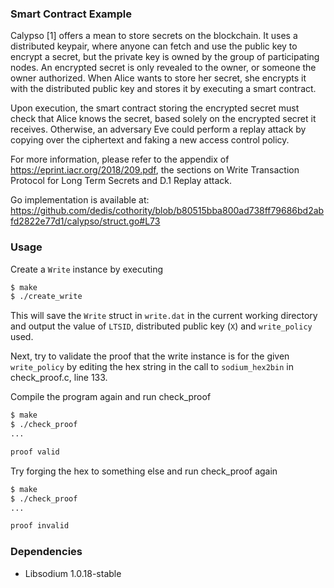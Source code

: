 ### Smart Contract Example

Calypso [1] offers a mean to store secrets on the blockchain.
It uses a distributed keypair, where anyone can fetch and use the public key to
encrypt a secret, but the private key is owned by the group of participating nodes.
An encrypted secret is only revealed to the owner, or someone the owner authorized.
When Alice wants to store her secret, she encrypts it with the distributed
public key and stores it by executing a smart contract.

Upon execution, the smart contract storing the encrypted secret must check that
Alice knows the secret, based solely on the encrypted secret it receives.
Otherwise, an adversary Eve could perform a replay attack by copying over the
ciphertext and faking a new access control policy.

For more information, please refer to the appendix of
https://eprint.iacr.org/2018/209.pdf, the sections on Write Transaction Protocol
for Long Term Secrets and D.1 Replay attack.

Go implementation is available at: https://github.com/dedis/cothority/blob/b80515bba800ad738ff79686bd2abfd2822e77d1/calypso/struct.go#L73

### Usage

Create a `Write` instance by executing

```bash
$ make
$ ./create_write
```

This will save the `Write` struct in `write.dat` in the current working directory
and output the value of `LTSID`, distributed public key (`X`) and `write_policy`
used.

Next, try to validate the proof that the write instance is for the given `write_policy`
by editing the hex string in the call to `sodium_hex2bin` in check_proof.c, line 133.

Compile the program again and run check_proof

```bash
$ make
$ ./check_proof
...

proof valid
```

Try forging the hex to something else and run check_proof again

```bash
$ make
$ ./check_proof
...

proof invalid
```

### Dependencies

* Libsodium 1.0.18-stable
